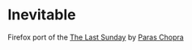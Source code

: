 # Inevitable 

Firefox port of the [The Last Sunday](https://chromewebstore.google.com/detail/the-last-sunday-plan-achi/ohpgajipapfmedakbpgcdcaicbmpchkb) by [Paras Chopra](https://x.com/paraschopra)
